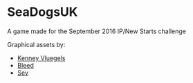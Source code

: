 # SeaDogsUK
A game made for the September 2016 IP/New Starts challenge

Graphical assets by:
* [Kenney Vluegels](http://kenney.nl)
* [Bleed](http://remusprites.carbonmade.com/)
* [Sev](https://openclipart.org/user-detail/Sev)
